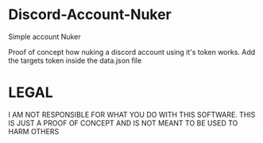 # Discord-Account-Nuker
Simple account Nuker

Proof of concept how nuking a discord account using it's token works.
Add the targets token inside the data.json file

# LEGAL

I AM NOT RESPONSIBLE FOR WHAT YOU DO WITH THIS SOFTWARE. THIS IS JUST A PROOF OF CONCEPT AND IS NOT MEANT TO BE USED TO HARM OTHERS 
